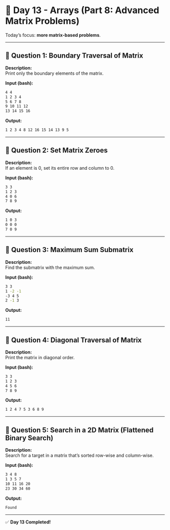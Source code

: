 # 📅 Day 13 - Arrays (Part 8: Advanced Matrix Problems)

Today’s focus: **more matrix-based problems**.

---

## 🔹 Question 1: Boundary Traversal of Matrix

**Description:**  
Print only the boundary elements of the matrix.

**Input (bash):**

```bash
4 4
1 2 3 4
5 6 7 8
9 10 11 12
13 14 15 16
```

**Output:**

```bash
1 2 3 4 8 12 16 15 14 13 9 5
```

---

## 🔹 Question 2: Set Matrix Zeroes

**Description:**  
If an element is 0, set its entire row and column to 0.

**Input (bash):**

```bash
3 3
1 2 3
4 0 6
7 8 9
```

**Output:**

```bash
1 0 3
0 0 0
7 0 9
```

---

## 🔹 Question 3: Maximum Sum Submatrix

**Description:**  
Find the submatrix with the maximum sum.

**Input (bash):**

```bash
3 3
1 -2 -1
-3 4 5
2 -1 3
```

**Output:**

```bash
11
```

---

## 🔹 Question 4: Diagonal Traversal of Matrix

**Description:**  
Print the matrix in diagonal order.

**Input (bash):**

```bash
3 3
1 2 3
4 5 6
7 8 9
```

**Output:**

```bash
1 2 4 7 5 3 6 8 9
```

---

## 🔹 Question 5: Search in a 2D Matrix (Flattened Binary Search)

**Description:**  
Search for a target in a matrix that’s sorted row-wise and column-wise.

**Input (bash):**

```bash
3 4 8
1 3 5 7
10 11 16 20
23 30 34 60
```

**Output:**

```bash
Found
```

---

✅ **Day 13 Completed!**
